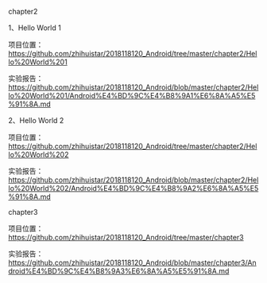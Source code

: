 chapter2

1、Hello World 1

项目位置：https://github.com/zhihuistar/2018118120_Android/tree/master/chapter2/Hello%20World%201

实验报告：https://github.com/zhihuistar/2018118120_Android/blob/master/chapter2/Hello%20World%201/Android%E4%BD%9C%E4%B8%9A1%E6%8A%A5%E5%91%8A.md

2、Hello World 2

项目位置：https://github.com/zhihuistar/2018118120_Android/tree/master/chapter2/Hello%20World%202

实验报告：https://github.com/zhihuistar/2018118120_Android/blob/master/chapter2/Hello%20World%202/Android%E4%BD%9C%E4%B8%9A2%E6%8A%A5%E5%91%8A.md

chapter3

项目位置：https://github.com/zhihuistar/2018118120_Android/tree/master/chapter3

实验报告：https://github.com/zhihuistar/2018118120_Android/blob/master/chapter3/Android%E4%BD%9C%E4%B8%9A3%E6%8A%A5%E5%91%8A.md